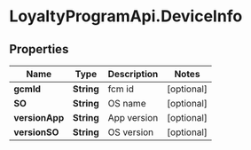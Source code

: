 # LoyaltyProgramApi.DeviceInfo

## Properties
Name | Type | Description | Notes
------------ | ------------- | ------------- | -------------
**gcmId** | **String** | fcm id | [optional] 
**SO** | **String** | OS name | [optional] 
**versionApp** | **String** | App version | [optional] 
**versionSO** | **String** | OS version | [optional] 


